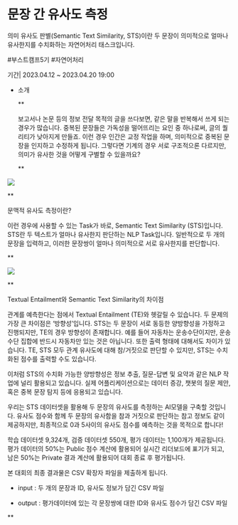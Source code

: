 

# 문장 간 유사도 측정

의미 유사도 판별(Semantic Text Similarity, STS)이란 두 문장이 의미적으로 얼마나 유사한지를 수치화하는 자연어처리 태스크입니다.

#부스트캠프5기 #자연어처리

기간| 2023.04.12 ~ 2023.04.20 19:00



* 소개
  
  **
  
  보고서나 논문 등의 정보 전달 목적의 글을 쓰다보면, 같은 말을 반복해서 쓰게 되는 경우가 많습니다. 중복된 문장들은 가독성을 떨어뜨리는 요인 중 하나로써, 글의 퀄리티가 낮아지게 만들죠. 이런 경우 인간은 교정 작업을 하며, 의미적으로 중복된 문장을 인지하고 수정하게 됩니다. 그렇다면 기계의 경우 서로 구조적으론 다르지만, 의미가 유사한 것을 어떻게 구별할 수 있을까요?
  
  **

**![](https://lh5.googleusercontent.com/veZu5SdKvujQWfYi1_HgnA8J4IARC_51yWIQbZSpfmLhQEuFhBUk4jAmktg-8z1kWKgB62tOot8px6RfJR1BL81RNvhdpirrrXQDFr-cKhg4mroMu2_NNRGwnJAlMyxPQMzA1xTqLn9103KVVuud6-M)**

**

문맥적 유사도 측정이란?

이런 경우에 사용할 수 있는 Task가 바로, Semantic Text Similarity (STS)입니다. STS란 두 텍스트가 얼마나 유사한지 판단하는 NLP Task입니다. 일반적으로 두 개의 문장을 입력하고, 이러한 문장쌍이 얼마나 의미적으로 서로 유사한지를 판단합니다.

**

**![](https://lh5.googleusercontent.com/lMF4vMp9MkHjhw1utnPLTgpGA6fH7NrsU5h9gVMu7BssGfEGDeec0LQU0opahJXCQVz9oArM55SM1o-npfAv96x2q2Y6OzGM9Ph-9D5IZylsbomevV5IGFvY9eawaRfv1gx6lKOXRz8igiTWVOfbI2s)**

**

Textual Entailment와 Semantic Text Similarity의 차이점

관계를 예측한다는 점에서 Textual Entailment (TE)와 헷갈릴 수 있습니다. 두 문제의 가장 큰 차이점은 ‘방향성’입니다. STS는 두 문장이 서로 동등한 양방향성을 가정하고 진행되지만, TE의 경우 방향성이 존재합니다. 예를 들어 자동차는 운송수단이지만, 운송수단 집합에 반드시 자동차만 있는 것은 아닙니다. 또한 출력 형태에 대해서도 차이가 있습니다. TE, STS 모두 관계 유사도에 대해 참/거짓으로 판단할 수 있지만, STS는 수치화된 점수를 출력할 수도 있습니다.

이처럼 STS의 수치화 가능한 양방향성은 정보 추출, 질문-답변 및 요약과 같은 NLP 작업에 널리 활용되고 있습니다. 실제 어플리케이션으로는 데이터 증강, 챗봇의 질문 제안, 혹은 중복 문장 탐지 등에 응용되고 있습니다.

우리는 STS 데이터셋을 활용해 두 문장의 유사도를 측정하는 AI모델을 구축할 것입니다. 유사도 점수와 함께 두 문장의 유사함을 참과 거짓으로 판단하는 참고 정보도 같이 제공하지만, 최종적으로 0과 5사이의 유사도 점수를 예측하는 것을 목적으로 합니다!

학습 데이터셋 9,324개, 검증 데이터셋 550개, 평가 데이터는 1,100개가 제공됩니다. 평가 데이터의 50%는 Public 점수 계산에 활용되어 실시간 리더보드에 표기가 되고, 남은 50%는 Private 결과 계산에 활용되어 대회 종료 후 평가됩니다.

본 대회의 최종 결과물은 CSV 확장자 파일을 제출하게 됩니다.

- input : 두 개의 문장과 ID, 유사도 정보가 담긴 CSV 파일

- output : 평가데이터에 있는 각 문장쌍에 대한 ID와 유사도 점수가 담긴 CSV 파일

**
